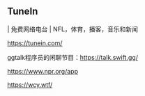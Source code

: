 ## TuneIn

 | 免费网络电台 | NFL，体育，播客，音乐和新闻

https://tunein.com/



ggtalk程序员的闲聊节目：https://talk.swift.gg/

https://www.npr.org/app

https://wcy.wtf/